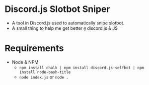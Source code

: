 # Discord.js Slotbot Sniper
- A tool in Discord.js used to automatically snipe slotbot.
- A small thing to help me get better `@` discord.js & JS

# Requirements
- Node & NPM
  - `npm install chalk | npm install discord.js-selfbot | npm install node-bash-title`
  - `node index.js` or `node .`
